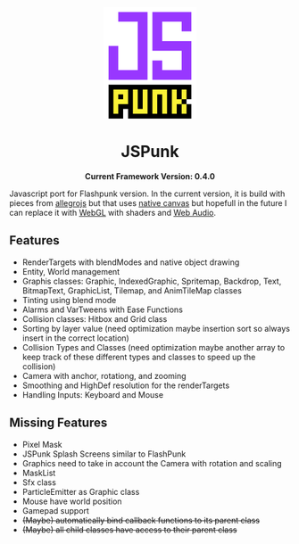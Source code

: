 <p align="center">
	<img height="200px" src="logo.gif"/>
</p>

<h1 align="center">
	JSPunk
</h1>

<p align="center">
  <b>Current Framework Version: 0.4.0</b>
</p>

Javascript port for Flashpunk version. In the current version, it is build with pieces from [allegrojs](http://allegrojs.net/) but that uses [native canvas](https://developer.mozilla.org/en-US/docs/Web/API/Canvas_API) but hopefull in the future I can replace it with [WebGL](https://webgl2fundamentals.org/) with shaders and [Web Audio](https://developer.mozilla.org/en-US/docs/Web/API/Web_Audio_API).

## Features
- RenderTargets with blendModes and native object drawing
- Entity, World management
- Graphis classes: Graphic, IndexedGraphic, Spritemap, Backdrop, Text, BitmapText, GraphicList, Tilemap, and AnimTileMap classes
- Tinting using blend mode
- Alarms and VarTweens with Ease Functions
- Collision classes: Hitbox and Grid class
- Sorting by layer value (need optimization maybe insertion sort so always insert in the correct location)
- Collision Types and Classes (need optimization maybe another array to keep track of these different types and classes to speed up the collision)
- Camera with anchor, rotationg, and zooming
- Smoothing and HighDef resolution for the renderTargets
- Handling Inputs: Keyboard and Mouse

## Missing Features
- Pixel Mask
- JSPunk Splash Screens similar to FlashPunk
- Graphics need to take in account the Camera with rotation and scaling
- MaskList
- Sfx class
- ParticleEmitter as Graphic class
- Mouse have world position
- Gamepad support
- ~~(Maybe) automatically bind callback functions to its parent class~~
- ~~(Maybe) all child classes have access to their parent class~~
